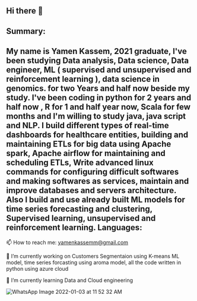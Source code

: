 Hi there 👋
--------------------------------------------------------------------------------------------------------------------------------------------------------------------------------
Summary:
--------------------------------------------------------------------------------------------------------------------------------------------------------------------------------
My name is Yamen Kassem, 2021 graduate, I've been studying Data analysis,
                                                                              Data science, Data engineer, ML ( supervised and unsupervised and reinforcement learning ),
                                                                              data science in genomics. for two Years and half now beside my study. 
                                                                              I've been coding in python for 2 years and half now , R for 1 and half year now,
                                                                              Scala for few months and I'm willing to study java, java script and NLP.
                                                                              I build different types of real-time dashboards for healthcare entities,
                                                                              building and maintaining ETLs for big data using Apache spark,
                                                                              Apache airflow for maintaining and scheduling ETLs, Write advanced linux commands
                                                                              for configuring difficult softwares and making softwares as services,
                                                                              maintain and improve databases and servers architecture. Also I build and use already built ML
                                                                              models for time series forecasting and clustering, Supervised learning, unsupervised and
                                                                              reinforcement learning.
Languages:
--------------------------------------------------------------------------------------------------------------------------------------------------------------------------------

📫 How to reach me: yamenkassemm@gmail.com 

🔭 I’m currently working on Customers Segmentaion using K-means ML model, time series forcasting using aroma model,
all the code written in python using azure cloud 

🌱 I’m currently learning Data and Cloud engineering 
                                                                                                 



 ![WhatsApp Image 2022-01-03 at 11 52 32 AM](https://user-images.githubusercontent.com/74372862/149566861-81da8426-09dc-4e04-a972-5b77283f2d39.jpeg)
